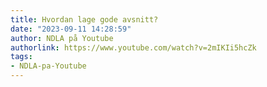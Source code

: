 ```yaml
---
title: Hvordan lage gode avsnitt?
date: "2023-09-11 14:28:59"
author: NDLA på Youtube
authorlink: https://www.youtube.com/watch?v=2mIKIi5hcZk
tags:
- NDLA-pa-Youtube
---
```

